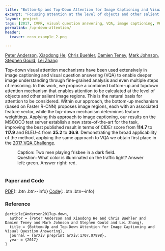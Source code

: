 ```yaml
---
title: "Bottom-Up and Top-Down Attention for Image Captioning and Visual Question Answering"
excerpt: "Focusing attention at the level of objects and other salient image regions."
layout: project
tags: [2017, CVPR, visual question answering, VQA, image captioning, VQA challenge]
permalink: /up-down-attention/
header:
  teaser: rcnn_example_2.png

---
```


[Peter Anderson](/), [Xiaodong He](https://www.microsoft.com/en-us/research/people/xiaohe/), [Chris Buehler](https://www.linkedin.com/in/christopher-buehler-3656a29), [Damien Teney](https://www.damienteney.info/), [Mark Johnson](http://web.science.mq.edu.au/~mjohnson/), [Stephen Gould](http://users.cecs.anu.edu.au/~sgould/), [Lei Zhang](https://www.microsoft.com/en-us/research/people/leizhang/)

Top-down visual attention mechanisms have been used extensively in image captioning and visual question answering (VQA) to enable deeper image understanding through fine-grained analysis and even multiple steps of reasoning. In this work, we propose a combined bottom-up and topdown attention mechanism that enables attention to be calculated at the level of objects and other salient image regions. This is the natural basis for attention to be considered. Within our approach, the bottom-up mechanism (based on Faster R-CNN) proposes image regions, each with an associated feature vector, while the top-down mechanism determines feature weightings. Applying this approach to image captioning, our results on the MSCOCO test server establish a new state-of-the-art for the task, improving the best published result in terms of CIDEr score from **114.7** to **117.9** and BLEU-4 from **35.2** to **36.9**. Demonstrating the broad applicability of the method, applying the same approach to VQA we obtain first place in the [2017 VQA Challenge](http://www.visualqa.org/workshop.html). 

<figure class="align-center"> 
  <figcaption>Caption: Two men playing frisbee in a dark field.</figcaption>
  <img src="{{ site.url }}{{ site.baseurl }}/images/20459.png" alt="">
  <figcaption>Question: What color is illuminated on the traffic light? Answer left: green. Answer right: red.</figcaption>
  <img src="{{ site.url }}{{ site.baseurl }}/images/vqa_527379.png" alt="" style="max-width: 47%;">
  <img src="{{ site.url }}{{ site.baseurl }}/images/vqa_27756.png" alt="" style="max-width: 47%;">
</figure>

### Paper and Code

[PDF](/images/1707.07998-up-down.pdf){: .btn .btn--info}
[Code](https://github.com/peteanderson80/bottom-up-attention){: .btn .btn--info}


### Reference
```
@article{Anderson2017up-down,
  author = {Peter Anderson and Xiaodong He and Chris Buehler and Damien Teney and Mark Johnson and Stephen Gould and Lei Zhang},
  title = {Bottom-Up and Top-Down Attention for Image Captioning and Visual Question Answering},
  journal = {arXiv preprint arXiv:1707.07998},
  year = {2017}
}
```

